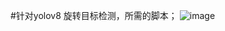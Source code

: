 #针对yolov8 旋转目标检测，所需的脚本；
![image](https://github.com/user-attachments/assets/30103904-d792-419f-b9a5-42a15972a3c2)
